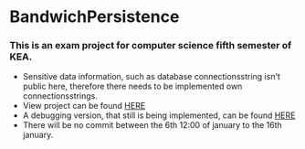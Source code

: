 # BandwichPersistence

### This is an exam project for computer science fifth semester of KEA.

* Sensitive data information, such as database connectionsstring isn't public here, therefore there needs to be implemented own connectionsstrings.
* View project can be found [HERE](https://github.com/Laustrup/BandwichView)
* A debugging version, that still is being implemented, can be found [HERE](https://github.com/Laustrup/BandwichViewDebugging)
* There will be no commit between the 6th 12:00 of january to the 16th january.
